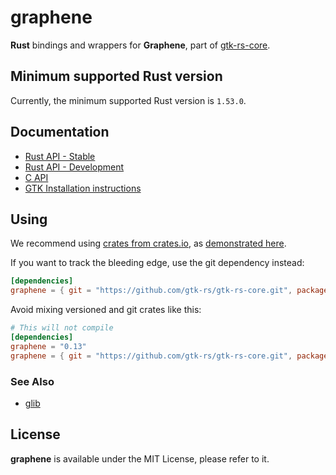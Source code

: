 # graphene

__Rust__ bindings and wrappers for __Graphene__, part of [gtk-rs-core](https://github.com/gtk-rs/gtk-rs-core).

## Minimum supported Rust version

Currently, the minimum supported Rust version is `1.53.0`.

## Documentation

 * [Rust API - Stable](https://gtk-rs.org/gtk-rs-core/stable/latest/docs/graphene/)
 * [Rust API - Development](https://gtk-rs.org/gtk-rs-core/git/docs/graphene)
 * [C API](https://developer.gnome.org/graphene/stable/)
 * [GTK Installation instructions](https://www.gtk.org/docs/installations/)

## Using

We recommend using [crates from crates.io](https://crates.io/keywords/gtk-rs),
as [demonstrated here](https://gtk-rs.org/#using).

If you want to track the bleeding edge, use the git dependency instead:

```toml
[dependencies]
graphene = { git = "https://github.com/gtk-rs/gtk-rs-core.git", package = "graphene" }
```

Avoid mixing versioned and git crates like this:

```toml
# This will not compile
[dependencies]
graphene = "0.13"
graphene = { git = "https://github.com/gtk-rs/gtk-rs-core.git", package = "graphene" }
```

### See Also

 * [glib](https://crates.io/crates/glib)

## License

__graphene__ is available under the MIT License, please refer to it.
